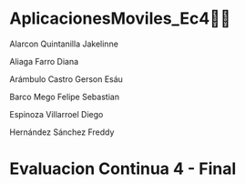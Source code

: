 # AplicacionesMoviles_Ec4✌🏼

Alarcon Quintanilla Jakelinne

Aliaga Farro Diana

Arámbulo Castro Gerson Esáu

Barco Mego Felipe Sebastian

Espinoza Villarroel Diego

Hernández Sánchez Freddy

# Evaluacion Continua 4 - Final

